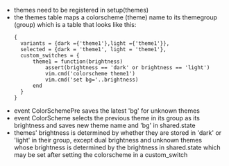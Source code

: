 * themes need to be registered in setup(themes)
* the themes table maps a colorscheme (theme) name to its themegroup
  (group) which is a table that looks like this:
  ```
  {
    variants = {dark ={'theme1'},light ={'theme1'}},
    selected = {dark = 'theme1', light = 'theme1'},
    custom_switches = {
        theme1 = function(brightness)
            assert(brightness == 'dark' or brightness == 'light')
            vim.cmd('colorscheme theme1')
            vim.cmd('set bg='..brightness)
        end
    }
  }
  ```
* event ColorSchemePre saves the latest 'bg' for unknown themes
* event ColorScheme selects the previous theme in its group as its
  brightness and saves new theme name and 'bg' in shared.state
* themes' brightness is determined by whether they are stored in 'dark'
  or 'light' in their group, except dual brightness and unknown themes
  whose brightness is determined by the brightness in shared.state which
  may be set after setting the colorscheme in a custom_switch
